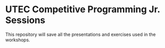 # UTEC Competitive Programming Jr. Sessions

This repository will save all the presentations and exercises used in the workshops.

